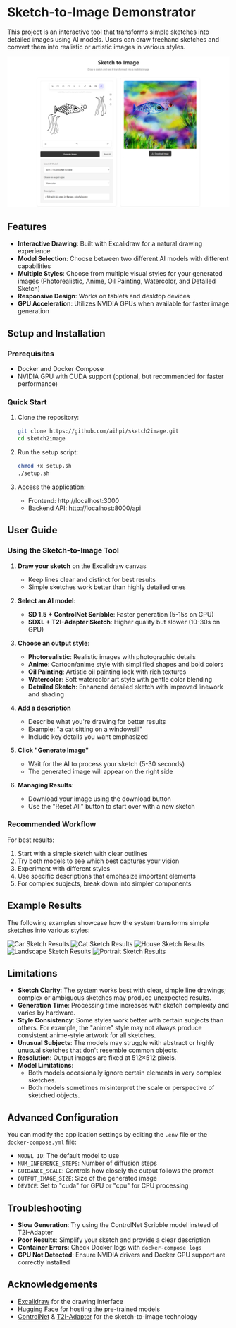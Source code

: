 # Sketch-to-Image Demonstrator

This project is an interactive tool that transforms simple sketches into detailed images using AI models. Users can draw freehand sketches and convert them into realistic or artistic images in various styles.

![Sketch-to-Image Example](./docs/images/sketch2image_example.png)

## Features

- **Interactive Drawing**: Built with Excalidraw for a natural drawing experience
- **Model Selection**: Choose between two different AI models with different capabilities
- **Multiple Styles**: Choose from multiple visual styles for your generated images (Photorealistic, Anime, Oil Painting, Watercolor, and Detailed Sketch)
- **Responsive Design**: Works on tablets and desktop devices
- **GPU Acceleration**: Utilizes NVIDIA GPUs when available for faster image generation

## Setup and Installation

### Prerequisites

- Docker and Docker Compose
- NVIDIA GPU with CUDA support (optional, but recommended for faster performance)

### Quick Start

1. Clone the repository:
   ```bash
   git clone https://github.com/aihpi/sketch2image.git
   cd sketch2image
   ```

2. Run the setup script:
   ```bash
   chmod +x setup.sh
   ./setup.sh
   ```

3. Access the application:
   - Frontend: http://localhost:3000
   - Backend API: http://localhost:8000/api

## User Guide

### Using the Sketch-to-Image Tool

1. **Draw your sketch** on the Excalidraw canvas
   - Keep lines clear and distinct for best results
   - Simple sketches work better than highly detailed ones

2. **Select an AI model**:
   - **SD 1.5 + ControlNet Scribble**: Faster generation (5-15s on GPU)
   - **SDXL + T2I-Adapter Sketch**: Higher quality but slower (10-30s on GPU)

3. **Choose an output style**:
   - **Photorealistic**: Realistic images with photographic details
   - **Anime**: Cartoon/anime style with simplified shapes and bold colors
   - **Oil Painting**: Artistic oil painting look with rich textures
   - **Watercolor**: Soft watercolor art style with gentle color blending
   - **Detailed Sketch**: Enhanced detailed sketch with improved linework and shading

4. **Add a description**
   - Describe what you're drawing for better results
   - Example: "a cat sitting on a windowsill"
   - Include key details you want emphasized

5. **Click "Generate Image"**
   - Wait for the AI to process your sketch (5-30 seconds)
   - The generated image will appear on the right side

4. **Managing Results**:
   - Download your image using the download button
   - Use the "Reset All" button to start over with a new sketch

### Recommended Workflow

For best results:
1. Start with a simple sketch with clear outlines
2. Try both models to see which best captures your vision
3. Experiment with different styles
4. Use specific descriptions that emphasize important elements
5. For complex subjects, break down into simpler components

## Example Results

The following examples showcase how the system transforms simple sketches into various styles:

![Car Sketch Results](./docs/images/car_sketch_comparison_grid.png)
![Cat Sketch Results](./docs/images/cat_sketch_comparison_grid.png)
![House Sketch Results](./docs/images/house_sketch_comparison_grid.png)
![Landscape Sketch Results](./docs/images/landscape_sketch_comparison_grid.png)
![Portrait Sketch Results](./docs/images/portrait_sketch_comparison_grid.png)

## Limitations

- **Sketch Clarity**: The system works best with clear, simple line drawings; complex or ambiguous sketches may produce unexpected results.
- **Generation Time**: Processing time increases with sketch complexity and varies by hardware.
- **Style Consistency**: Some styles work better with certain subjects than others. For example, the "anime" style may not always produce consistent anime-style artwork for all sketches.
- **Unusual Subjects**: The models may struggle with abstract or highly unusual sketches that don't resemble common objects.
- **Resolution**: Output images are fixed at 512×512 pixels.
- **Model Limitations**: 
     - Both models occasionally ignore certain elements in very complex sketches.
     - Both models sometimes misinterpret the scale or perspective of sketched objects.


## Advanced Configuration

You can modify the application settings by editing the `.env` file or the `docker-compose.yml` file:

- `MODEL_ID`: The default model to use
- `NUM_INFERENCE_STEPS`: Number of diffusion steps
- `GUIDANCE_SCALE`: Controls how closely the output follows the prompt
- `OUTPUT_IMAGE_SIZE`: Size of the generated image
- `DEVICE`: Set to "cuda" for GPU or "cpu" for CPU processing

## Troubleshooting

- **Slow Generation**: Try using the ControlNet Scribble model instead of T2I-Adapter
- **Poor Results**: Simplify your sketch and provide a clear description
- **Container Errors**: Check Docker logs with `docker-compose logs`
- **GPU Not Detected**: Ensure NVIDIA drivers and Docker GPU support are correctly installed

## Acknowledgements

- [Excalidraw](https://excalidraw.com/) for the drawing interface
- [Hugging Face](https://huggingface.co/) for hosting the pre-trained models
- [ControlNet](https://github.com/lllyasviel/ControlNet) & [T2I-Adapter](https://github.com/TencentARC/T2I-Adapter) for the sketch-to-image technology